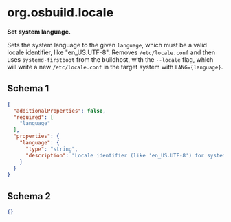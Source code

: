 
# org.osbuild.locale

**Set system language.**

Sets the system language to the given `language`, which must be a valid locale
identifier, like "en_US.UTF-8".
Removes `/etc/locale.conf` and then uses `systemd-firstboot` from the buildhost,
with the `--locale` flag, which will write a new `/etc/locale.conf` in the
target system with `LANG={language}`.

## Schema 1

```json
{
  "additionalProperties": false,
  "required": [
    "language"
  ],
  "properties": {
    "language": {
      "type": "string",
      "description": "Locale identifier (like 'en_US.UTF-8') for system LANG"
    }
  }
}
```

## Schema 2

```json
{}
```
